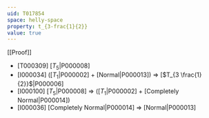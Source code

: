 ```yaml
---
uid: T017854
space: helly-space
property: t_{3-frac{1}{2}}
value: true
---
```

[[Proof]]

* [T000309] [$T_5$|P000008]
* [I000034] ([$T_1$|P000002] + [Normal|P000013]) => [$T_{3 \frac{1}{2}}$|P000006]
* [I000100] [$T_5$|P000008] => ([$T_1$|P000002] + [Completely Normal|P000014])
* [I000036] [Completely Normal|P000014] => [Normal|P000013]

